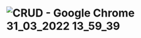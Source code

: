 ![CRUD - Google Chrome 31_03_2022 13_59_39](https://user-images.githubusercontent.com/98280362/160996947-b2d99a9e-e2bf-4600-8d5a-9d1f39db58a6.png)
=======

